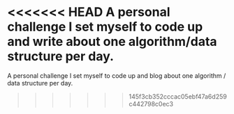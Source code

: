 <<<<<<< HEAD
A personal challenge I set myself to code up and write about one algorithm/data structure per day.
=======
A personal challenge I set myself to code up and blog about one algorithm / data structure per day.
>>>>>>> 145f3cb352cccac05ebf47a6d259c442798c0ec3
